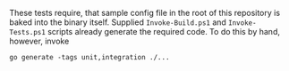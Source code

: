 These tests require, that sample config file in the root of this repository is baked
into the binary itself. Supplied `Invoke-Build.ps1` and `Invoke-Tests.ps1` scripts already
generate the required code. To do this by hand, however, invoke
```
go generate -tags unit,integration ./...
```
